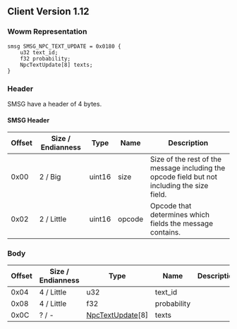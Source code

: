 ## Client Version 1.12

### Wowm Representation
```rust,ignore
smsg SMSG_NPC_TEXT_UPDATE = 0x0180 {
    u32 text_id;
    f32 probability;
    NpcTextUpdate[8] texts;
}
```
### Header
SMSG have a header of 4 bytes.

#### SMSG Header
| Offset | Size / Endianness | Type   | Name   | Description |
| ------ | ----------------- | ------ | ------ | ----------- |
| 0x00   | 2 / Big           | uint16 | size   | Size of the rest of the message including the opcode field but not including the size field.|
| 0x02   | 2 / Little        | uint16 | opcode | Opcode that determines which fields the message contains.|
### Body
| Offset | Size / Endianness | Type | Name | Description | Comment |
| ------ | ----------------- | ---- | ---- | ----------- | ------- |
| 0x04 | 4 / Little | u32 | text_id |  |  |
| 0x08 | 4 / Little | f32 | probability |  |  |
| 0x0C | ? / - | [NpcTextUpdate](npctextupdate.md)[8] | texts |  |  |
